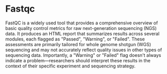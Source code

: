 # Fastqc
FastQC is a widely used tool that provides a comprehensive overview of basic quality control metrics for raw next-generation sequencing (NGS) data. It produces an HTML report that summarizes results across several modules, each flagged as "Passed", "Warning", or "Failed". These assessments are primarily tailored for whole genome shotgun (WGS) sequencing and may not accurately reflect quality issues in other types of sequencing data. Importantly, a "Warning" or "Failed" flag doesn't always indicate a problem—researchers should interpret these results in the context of their specific experiment and sequencing strategy.

